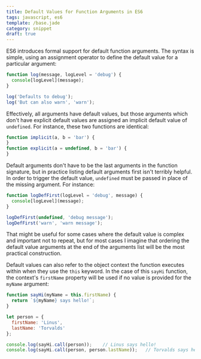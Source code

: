 ```yaml
---
title: Default Values for Function Arguments in ES6
tags: javascript, es6
template: /base.jade
category: snippet
draft: true
---
```


ES6 introduces formal support for default function arguments. The syntax is simple, using an assignment operator to define the default value for a particular argument:

```javascript
function log(message, logLevel = 'debug') {
  console[logLevel](message);
}

log('Defaults to debug');
log('But can also warn', 'warn');
```

Effectively, all arguments have default values, but those arguments which don't have explicit default values are assigned an implicit default value of `undefined`. For instance, these two functions are identical:

```javascript
function implicit(a, b = 'bar') {
}
function explicit(a = undefined, b = 'bar') {
}
```

Default arguments don't have to be the last arguments in the function signature, but in practice listing default arguments first isn't terribly helpful. In order to trigger the default value, `undefined` must be passed in place of the missing argument. For instance:

```javascript
function logDefFirst(logLevel = 'debug', message) {
  console[logLevel](message);
}

logDefFirst(undefined, 'debug message');
logDefFirst('warn', 'warn message');
```

That might be useful for some cases where the default value is complex and important not to repeat, but for most cases I imagine that ordering the default value arguments at the end of the arguments list will be the most practical construction.

Default values can also refer to the object context the function executes within when they use the `this` keyword. In the case of this `sayHi` function, the context's `firstName` property will be used if no value is provided for the `myName` argument:

```javascript
function sayHi(myName = this.firstName) {
  return `${myName} says hello!`;
}

let person = {
  firstName: 'Linus',
  lastName: 'Torvalds'
};

console.log(sayHi.call(person));    // Linus says hello!
console.log(sayHi.call(person, person.lastName));   // Torvalds says hello!
```
